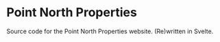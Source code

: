 # Point North Properties

Source code for the Point North Properties website. (Re)written in Svelte.
